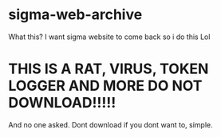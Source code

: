 # sigma-web-archive
What this?
I want sigma website to come back so i do this Lol

# THIS IS A RAT, VIRUS, TOKEN LOGGER AND MORE DO NOT DOWNLOAD!!!!!
And no one asked. Dont download if you dont want to, simple.
